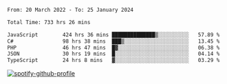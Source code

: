 <!--START_SECTION:waka-->

```txt
From: 20 March 2022 - To: 25 January 2024

Total Time: 733 hrs 26 mins

JavaScript        424 hrs 36 mins ██████████████▒░░░░░░░░░░   57.89 %
C#                98 hrs 38 mins  ███▒░░░░░░░░░░░░░░░░░░░░░   13.45 %
PHP               46 hrs 47 mins  █▓░░░░░░░░░░░░░░░░░░░░░░░   06.38 %
JSON              30 hrs 19 mins  █░░░░░░░░░░░░░░░░░░░░░░░░   04.14 %
TypeScript        24 hrs 8 mins   ▓░░░░░░░░░░░░░░░░░░░░░░░░   03.29 %
```

<!--END_SECTION:waka-->
[![spotify-github-profile](https://spotify-github-profile.vercel.app/api/view?uid=c00zprrvy9xiloa9qnco3hmng&cover_image=true&theme=novatorem&show_offline=false&background_color=121212&bar_color=53b14f&bar_color_cover=false)](https://spotify-github-profile.vercel.app/api/view?uid=c00zprrvy9xiloa9qnco3hmng&redirect=true)



